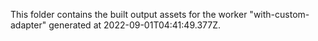 This folder contains the built output assets for the worker "with-custom-adapter" generated at 2022-09-01T04:41:49.377Z.
